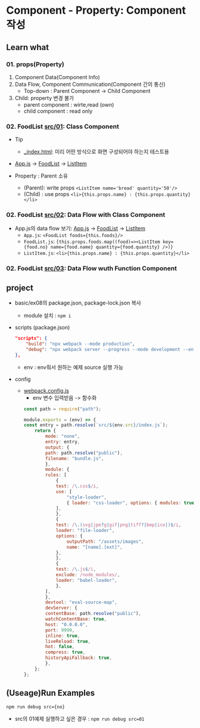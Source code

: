 # Component - Property: Component 작성

## Learn what

### 01. props(Property)

1. Component Data(Component Info)
2.  Data Flow, Component Communication(Component 간의 통신)
    * Top-down : Parent Component -> Child Component
3. Child: property 변경 불가
    * parent component : wirte,read (own)
    * child component : read only

### 02. FoodList [src/01](src/01): Class Component

* Tip
    * [_index.html](public/_index.html): 미리 어떤 방식으로 화면 구성되어야 하는지 테스트용

* [App.js](src/01/App.js) -> [FoodList](src/01/FoodList.js) -> [ListItem](src/01/ListItem.js)

* Property : Parent 소유
    * (Parent): write props ```<ListItem name='bread' quantity='50'/>```
    * (Child) : use props ```<li>{this.props.name} : {this.props.quantity}</li>```

### 02. FoodList [src/02](src/02): Data Flow with Class Component

* App.js의 data flow 보기: [App.js](src/02/App.js) -> [FoodList](src/02/FoodList.js) -> [ListItem](src/02/ListItem.js)
    * ```App.js```: ```<FoodList foods={this.foods}/>```
    * ```FoodList.js```: ```{this.props.foods.map((food)=><ListItem key={food.no} name={food.name} quantity={food.quantity} />)}```
    * ```ListItem.js```: ```<li>{this.props.name} : {this.props.quantity}</li>```
### 02. FoodList [src/03](src/03): Data Flow wuth Function Component


## project

* basic/ex08의 package.json, package-lock.json 복사
    * module 설치 : ```npm i```

* scripts (package.json)
    ```json
    "scripts": {
        "build": "npx webpack --mode production",
        "debug": "npx webpack server --progress --mode development --env"
    },
    ```
    * env : env줘서 원하는 예제 source 실행 가능
* config
    * [webpack.config.js](webpack.config.js)
        * env 변수 입력받음 -> 함수화
        ```js
        const path = require("path");

        module.exports = (env) => {
        const entry = path.resolve(`src/${env.src}/index.js`);
            return {
                mode: "none",
                entry: entry,
                output: {
                path: path.resolve("public"),
                filename: "bundle.js",
                },
                module: {
                rules: [
                    {
                    test: /\.css$/i,
                    use: [
                        "style-loader",
                        { loader: "css-loader", options: { modules: true } },
                    ],
                    },
                    {
                    test: /\.(svg|jpe?g|gif|png|tiff?|bmp|ico|)$/i,
                    loader: "file-loader",
                    options: {
                        outputPath: "/assets/images",
                        name: "[name].[ext]",
                    },
                    },
                    {
                    test: /\.js$/i,
                    exclude: /node_modules/,
                    loader: "babel-loader",
                    },
                ],
                },
                devtool: "eval-source-map",
                devServer: {
                contentBase: path.resolve("public"),
                watchContentBase: true,
                host: "0.0.0.0",
                port: 9999,
                inline: true,
                liveReload: true,
                hot: false,
                compress: true,
                historyApiFallback: true,
                },
            };
        };
        ```

## (Useage)Run Examples

```bash
npm run debug src={no}
```
* src의 01예제 실행하고 싶은 경우 : ```npm run debug src=01```
 